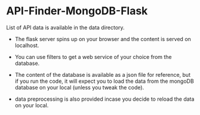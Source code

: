 # API-Finder-MongoDB-Flask

List of API data is available in the data directory.


- The flask server spins up on your browser and the content is served on localhost.


- You can use filters to get a web service of your choice from the database.


- The content of the database is available as a json file for reference, but if you run the code, it will expect you to load the data from the mongoDB database on your local (unless you tweak the code).

- data preprocessing is also provided incase you decide to reload the data on your local.
